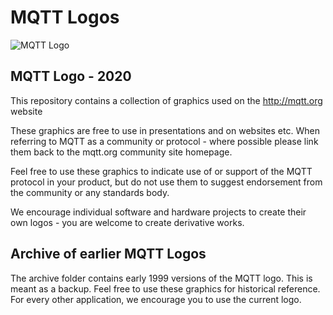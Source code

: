 MQTT Logos
==========

![MQTT Logo](https://github.com/mqtt/mqttorg-graphics/png/mqtt-logo-250.png)

## MQTT Logo - 2020 

This repository contains a collection of graphics used on the http://mqtt.org website

These graphics are free to use in presentations and on websites etc. When referring to MQTT 
as a community or protocol - where possible please link them back to the mqtt.org community 
site homepage.

Feel free to use these graphics to indicate use of or support of the MQTT protocol in your 
product, but do not use them to suggest endorsement from the community or any standards body.

We encourage individual software and hardware projects to create their own logos - you are 
welcome to create derivative works.

## Archive of earlier MQTT Logos

The archive folder contains early 1999 versions of the MQTT logo. This is meant as a backup. Feel free to use these graphics for historical reference. For every other application, we encourage you to use the current logo.
